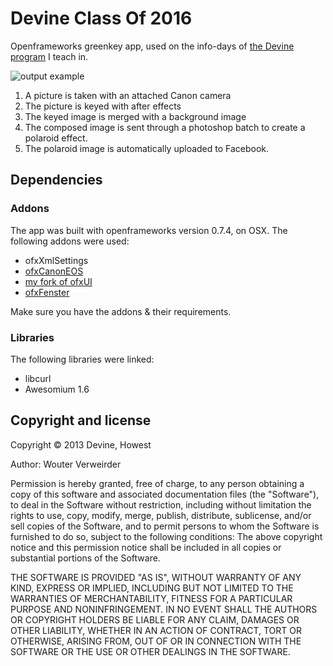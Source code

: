 # Devine Class Of 2016

Openframeworks greenkey app, used on the info-days of [the Devine program](http://www.devine.be) I teach in.

![output example](https://raw.github.com/wouterverweirder/devineClassOf2016/master/polaroid-example.jpg)

1. A picture is taken with an attached Canon camera
2. The picture is keyed with after effects
3. The keyed image is merged with a background image
4. The composed image is sent through a photoshop batch to create a polaroid effect.
5. The polaroid image is automatically uploaded to Facebook.

## Dependencies

### Addons

The app was built with openframeworks version 0.7.4, on OSX. The following addons were used:

* ofxXmlSettings
* [ofxCanonEOS](https://github.com/wouterverweirder/ofxCanon)
* [my fork of ofxUI](https://github.com/wouterverweirder/ofxUI)
* [ofxFenster](https://github.com/underdoeg/ofxFenster/)

Make sure you have the addons & their requirements.

### Libraries

The following libraries were linked:

* libcurl
* Awesomium 1.6

## Copyright and license

Copyright © 2013 Devine, Howest

Author: Wouter Verweirder

Permission is hereby granted, free of charge, to any person obtaining a copy of this software and associated documentation files (the "Software"), to deal in the Software without restriction, including without limitation the rights to use, copy, modify, merge, publish, distribute, sublicense, and/or sell copies of the Software, and to permit persons to whom the Software is furnished to do so, subject to the following conditions: The above copyright notice and this permission notice shall be included in all copies or substantial portions of the Software.

THE SOFTWARE IS PROVIDED "AS IS", WITHOUT WARRANTY OF ANY KIND, EXPRESS OR IMPLIED, INCLUDING BUT NOT LIMITED TO THE WARRANTIES OF MERCHANTABILITY, FITNESS FOR A PARTICULAR PURPOSE AND NONINFRINGEMENT. IN NO EVENT SHALL THE AUTHORS OR COPYRIGHT HOLDERS BE LIABLE FOR ANY CLAIM, DAMAGES OR OTHER LIABILITY, WHETHER IN AN ACTION OF CONTRACT, TORT OR OTHERWISE, ARISING FROM, OUT OF OR IN CONNECTION WITH THE SOFTWARE OR THE USE OR OTHER DEALINGS IN THE SOFTWARE.